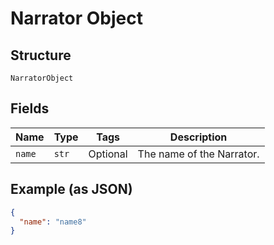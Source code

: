 
# Narrator Object

## Structure

`NarratorObject`

## Fields

| Name | Type | Tags | Description |
|  --- | --- | --- | --- |
| `name` | `str` | Optional | The name of the Narrator. |

## Example (as JSON)

```json
{
  "name": "name8"
}
```

